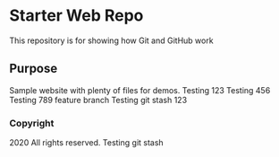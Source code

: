 # Starter Web Repo

This repository is for showing how Git and GitHub work

## Purpose

Sample website with plenty of files for demos. 
Testing 123
Testing 456
Testing 789 feature branch
Testing git stash 123


### Copyright

2020 All rights reserved. Testing git stash
